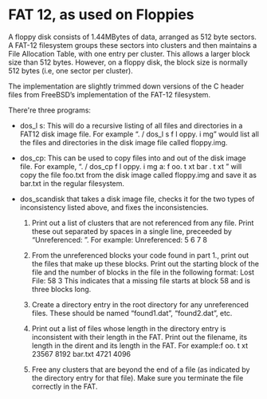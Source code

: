 # FAT 12, as used on Floppies
A floppy disk consists of 1.44MBytes of data, arranged as 512 byte sectors. 
A FAT-12 filesystem groups these sectors into clusters and then maintains a File Allocation Table, with one entry per cluster. This allows a larger block size than 512 bytes. However, on a floppy disk, the block size is normally 512 bytes (i.e, one sector per cluster).

The implementation are slightly trimmed down versions of the C header files from FreeBSD’s implementation of the FAT-12 filesystem.

There're three programs:
* dos_l s: This will do a recursive listing of all files and directories in a FAT12 disk image file.
For example “. / dos_l s f l oppy. i mg” would list all the files and directories in the disk image file called floppy.img.

* dos_cp: This can be used to copy files into and out of the disk image file.
For example, “. / dos_cp f l oppy. i mg a: f oo. t xt bar . t xt ” will copy the file foo.txt from the disk image called floppy.img and save it as bar.txt in the regular filesystem.

* dos_scandisk that takes a disk image file, checks it for the two types of inconsistency listed above, and fixes the inconsistencies.
  1. Print out a list of clusters that are not referenced from any file. Print these out separated by spaces in a single line, preceeded by “Unreferenced: ”. For example: Unreferenced: 5 6 7 8

  2. From the unreferenced blocks your code found in part 1., print out the files that make up these blocks. Print out the starting block of the file and the number of blocks in the file in the following format: Lost File: 58 3
  This indicates that a missing file starts at block 58 and is three blocks long.

  3. Create a directory entry in the root directory for any unreferenced files. These should be named “found1.dat”, “found2.dat”, etc.

  4. Print out a list of files whose length in the directory entry is inconsistent with their length in the FAT. Print out the filename, its length in the dirent and its length in the FAT. For example:f oo. t xt 23567 8192 bar.txt 4721 4096

  5. Free any clusters that are beyond the end of a file (as indicated by the directory entry for that file). Make sure you terminate the file correctly in the FAT.
